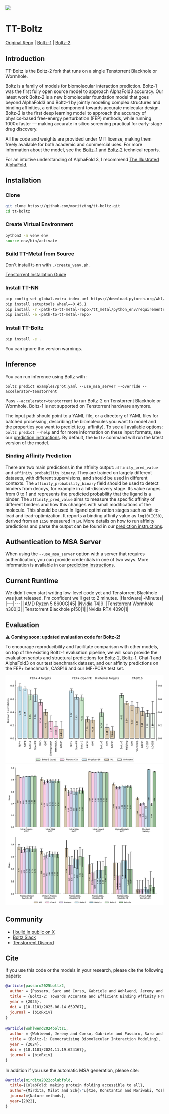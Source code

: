 
![](docs/boltz1_pred_figure.png)

# TT-Boltz
[Original Repo](https://github.com/jwohlwend/boltz) | [Boltz-1](https://doi.org/10.1101/2024.11.19.624167) | [Boltz-2](https://doi.org/10.1101/2025.06.14.659707)

## Introduction
TT-Boltz is the Boltz-2 fork that runs on a single Tenstorrent Blackhole or Wormhole.

Boltz is a family of models for biomolecular interaction prediction. Boltz-1 was the first fully open source model to approach AlphaFold3 accuracy. Our latest work Boltz-2 is a new biomolecular foundation model that goes beyond AlphaFold3 and Boltz-1 by jointly modeling complex structures and binding affinities, a critical component towards accurate molecular design. Boltz-2 is the first deep learning model to approach the accuracy of physics-based free-energy perturbation (FEP) methods, while running 1000x faster — making accurate in silico screening practical for early-stage drug discovery.

All the code and weights are provided under MIT license, making them freely available for both academic and commercial uses. For more information about the model, see the [Boltz-1](https://doi.org/10.1101/2024.11.19.624167) and [Boltz-2](https://doi.org/10.1101/2025.06.14.659707) technical reports.

For an intuitive understanding of AlphaFold 3, I recommend [The Illustrated AlphaFold](https://elanapearl.github.io/blog/2024/the-illustrated-alphafold).

## Installation
### Clone
```bash
git clone https://github.com/moritztng/tt-boltz.git
cd tt-boltz
```
### Create Virtual Environment
```bash
python3 -m venv env
source env/bin/activate
```
### Build TT-Metal from Source
Don't install tt-nn with `./create_venv.sh`.

[Tenstorrent Installation Guide](https://github.com/tenstorrent/tt-metal/blob/main/INSTALLING.md)
### Install TT-NN
```bash
pip config set global.extra-index-url https://download.pytorch.org/whl/cpu
pip install setuptools wheel==0.45.1
pip install -r <path-to-tt-metal-repo>/tt_metal/python_env/requirements-dev.txt
pip install -e <path-to-tt-metal-repo>
```
### Install TT-Boltz
```bash
pip install -e .
```
You can ignore the version warnings.
## Inference

You can run inference using Boltz with:

```
boltz predict examples/prot.yaml --use_msa_server --override --accelerator=tenstorrent
```

Pass `--accelerator=tenstorrent` to run Boltz-2 on Tenstorrent Blackhole or Wormhole. Boltz-1 is not supported on Tenstorrent hardware anymore.

The input path should point to a YAML file, or a directory of YAML files for batched processing, describing the biomolecules you want to model and the properties you want to predict (e.g. affinity). To see all available options: `boltz predict --help` and for more information on these input formats, see our [prediction instructions](docs/prediction.md). By default, the `boltz` command will run the latest version of the model.

### Binding Affinity Prediction
There are two main predictions in the affinity output: `affinity_pred_value` and `affinity_probability_binary`. They are trained on largely different datasets, with different supervisions, and should be used in different contexts. The `affinity_probability_binary` field should be used to detect binders from decoys, for example in a hit-discovery stage. Its value ranges from 0 to 1 and represents the predicted probability that the ligand is a binder. The `affinity_pred_value` aims to measure the specific affinity of different binders and how this changes with small modifications of the molecule. This should be used in ligand optimization stages such as hit-to-lead and lead-optimization. It reports a binding affinity value as `log10(IC50)`, derived from an `IC50` measured in `μM`. More details on how to run affinity predictions and parse the output can be found in our [prediction instructions](docs/prediction.md).

## Authentication to MSA Server
When using the `--use_msa_server` option with a server that requires authentication, you can provide credentials in one of two ways. More information is available in our [prediction instructions](docs/prediction.md).
 
## Current Runtime
We didn't even start writing low-level code yet and Tenstorrent Blackhole was just released. I'm confident we'll get to 2 minutes. 
|Hardware|~Minutes|
|---|---|
|AMD Ryzen 5 8600G|45|
|Nvidia T4|9|
|Tenstorrent Wormhole n300|3|
|Tenstorrent Blackhole p150|1|
|Nvidia RTX 4090|1|
## Evaluation

⚠️ **Coming soon: updated evaluation code for Boltz-2!**

To encourage reproducibility and facilitate comparison with other models, on top of the existing Boltz-1 evaluation pipeline, we will soon provide the evaluation scripts and structural predictions for Boltz-2, Boltz-1, Chai-1 and AlphaFold3 on our test benchmark dataset, and our affinity predictions on the FEP+ benchmark, CASP16 and our MF-PCBA test set.

![Affinity test sets evaluations](docs/pearson_plot.png)
![Test set evaluations](docs/plot_test_boltz2.png)

## Community
- [I build in public on X](https://x.com/moritzthuening)
- [Boltz Slack](https://join.slack.com/t/boltz-community/shared_invite/zt-2zj7e077b-D1R9S3JVOolhv_NaMELgjQ)
- [Tenstorrent Discord](https://discord.gg/tvhGzHQwaj)

## Cite

If you use this code or the models in your research, please cite the following papers:

```bibtex
@article{passaro2025boltz2,
  author = {Passaro, Saro and Corso, Gabriele and Wohlwend, Jeremy and Reveiz, Mateo and Thaler, Stephan and Somnath, Vignesh Ram and Getz, Noah and Portnoi, Tally and Roy, Julien and Stark, Hannes and Kwabi-Addo, David and Beaini, Dominique and Jaakkola, Tommi and Barzilay, Regina},
  title = {Boltz-2: Towards Accurate and Efficient Binding Affinity Prediction},
  year = {2025},
  doi = {10.1101/2025.06.14.659707},
  journal = {bioRxiv}
}

@article{wohlwend2024boltz1,
  author = {Wohlwend, Jeremy and Corso, Gabriele and Passaro, Saro and Getz, Noah and Reveiz, Mateo and Leidal, Ken and Swiderski, Wojtek and Atkinson, Liam and Portnoi, Tally and Chinn, Itamar and Silterra, Jacob and Jaakkola, Tommi and Barzilay, Regina},
  title = {Boltz-1: Democratizing Biomolecular Interaction Modeling},
  year = {2024},
  doi = {10.1101/2024.11.19.624167},
  journal = {bioRxiv}
}
```

In addition if you use the automatic MSA generation, please cite:

```bibtex
@article{mirdita2022colabfold,
  title={ColabFold: making protein folding accessible to all},
  author={Mirdita, Milot and Sch{\"u}tze, Konstantin and Moriwaki, Yoshitaka and Heo, Lim and Ovchinnikov, Sergey and Steinegger, Martin},
  journal={Nature methods},
  year={2022},
}
```
